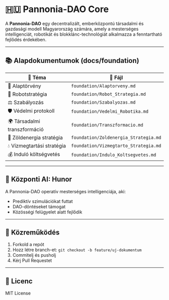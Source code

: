 
# 🇭🇺 Pannonia-DAO Core

A **Pannonia-DAO** egy decentralizált, emberközpontú társadalmi és gazdasági modell Magyarország számára, amely a mesterséges intelligenciát, robotikát és blokklánc-technológiát alkalmazza a fenntartható fejlődés érdekében.

---

## 📚 Alapdokumentumok (docs/foundation)

| 📁 Téma | 📄 Fájl |
|--------|--------|
| 📜 Alaptörvény | `foundation/Alaptorveny.md` |
| 🤖 Robotstratégia | `foundation/Robot_Strategia.md` |
| ⚖️ Szabályozás | `foundation/Szabalyozas.md` |
| 🛡️ Védelmi protokoll | `foundation/Vedelmi_Robotika.md` |
| 🌍 Társadalmi transzformáció | `foundation/Transzformacio.md` |
| 🌿 Zöldenergia stratégia | `foundation/Zoldenergia_Strategia.md` |
| 💧 Vízmegtartási stratégia | `foundation/Vizmegtarto_Strategia.md` |
| 💰 Induló költségvetés | `foundation/Indulo_Koltsegvetes.md` |

---

## 🧠 Központi AI: Hunor

A Pannonia-DAO operatív mesterséges intelligenciája, aki:

- Prediktív szimulációkat futtat
- DAO-döntéseket támogat
- Közösségi felügyelet alatt fejlődik

---

## 👥 Közreműködés

1. Forkold a repót
2. Hozz létre branch-et: `git checkout -b feature/uj-dokumentum`
3. Commitelj és pusholj
4. Kérj Pull Requestet

---

## 📜 Licenc

MIT License

